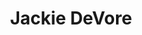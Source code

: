 ---
avatar: /images/people/jackiebot.jpg
avatar_small: /images/people/jackiebot_small.jpg
bio: reluctant artist & writer. frequent gamer & bunny lover. often covered in tattoos
  & last night's makeup. one third of horror podcast Sirens of Scream. loves ghosts.
homepage: https://uselessprogress.com/
instagram: https://instagram.com/jackietherobot
linkedin: null
title: Jackie DeVore
twitter: https://x.com/jackietherobot
type: guest
username: jackiebot
youtube: null
---